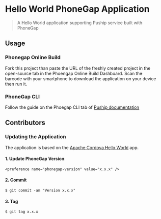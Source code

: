 # Hello World PhoneGap Application

> A Hello World application supporting Puship service built with PhoneGap

## Usage

### Phonegap Online Build

Fork this project than paste the URL of the freshly created project in the open-source tab in the Phoengap Online Build Dashboard. Scan the barcode with your smartphone to download the application on your device then run it. 

### PhoneGap CLI

Follow the guide on the Phoegap CLI tab of [Puship documentation][puship-documentation]

## Contributors

### Updating the Application

The application is based on the [Apache Cordova Hello World][cordova-app] app.


#### 1. Update PhoneGap Version

    <preference name="phonegap-version" value="x.x.x" />

#### 2. Commit

    $ git commit -am "Version x.x.x"

#### 3. Tag

    $ git tag x.x.x

[phonegap-cli-url]: http://github.com/phonegap/phonegap-cli
[cordova-app]: http://github.com/apache/cordova-app-hello-world
[puship-documentation]: http://www.puship.com/documentations/platform-setup/

